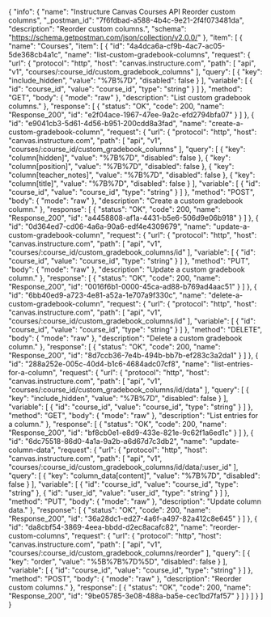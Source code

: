 {
  "info": {
    "name": "Instructure Canvas Courses API Reorder custom columns",
    "_postman_id": "7f6fdbad-a588-4b4c-9e21-2f4f073481da",
    "description": "Reorder custom columns.",
    "schema": "https://schema.getpostman.com/json/collection/v2.0.0/"
  },
  "item": [
    {
      "name": "Courses",
      "item": [
        {
          "id": "4a4dca6a-cf9b-4ac7-ac05-5de368cb4a1c",
          "name": "list-custom-gradebook-columns",
          "request": {
            "url": {
              "protocol": "http",
              "host": "canvas.instructure.com",
              "path": [
                "api",
                "v1",
                "courses/:course_id/custom_gradebook_columns"
              ],
              "query": [
                {
                  "key": "include_hidden",
                  "value": "%7B%7D",
                  "disabled": false
                }
              ],
              "variable": [
                {
                  "id": "course_id",
                  "value": "course_id",
                  "type": "string"
                }
              ]
            },
            "method": "GET",
            "body": {
              "mode": "raw"
            },
            "description": "List custom gradebook columns."
          },
          "response": [
            {
              "status": "OK",
              "code": 200,
              "name": "Response_200",
              "id": "e2f04ace-1967-47ee-9a2c-efd2794bfa07"
            }
          ]
        },
        {
          "id": "e9041cb3-5d61-4d56-b951-200cdd8a3fad",
          "name": "create-a-custom-gradebook-column",
          "request": {
            "url": {
              "protocol": "http",
              "host": "canvas.instructure.com",
              "path": [
                "api",
                "v1",
                "courses/:course_id/custom_gradebook_columns"
              ],
              "query": [
                {
                  "key": "column[hidden]",
                  "value": "%7B%7D",
                  "disabled": false
                },
                {
                  "key": "column[position]",
                  "value": "%7B%7D",
                  "disabled": false
                },
                {
                  "key": "column[teacher_notes]",
                  "value": "%7B%7D",
                  "disabled": false
                },
                {
                  "key": "column[title]",
                  "value": "%7B%7D",
                  "disabled": false
                }
              ],
              "variable": [
                {
                  "id": "course_id",
                  "value": "course_id",
                  "type": "string"
                }
              ]
            },
            "method": "POST",
            "body": {
              "mode": "raw"
            },
            "description": "Create a custom gradebook column."
          },
          "response": [
            {
              "status": "OK",
              "code": 200,
              "name": "Response_200",
              "id": "a4458808-af1a-4431-b5e6-506d9e06b918"
            }
          ]
        },
        {
          "id": "0d364ed7-cd06-4a6a-90a6-edf4e4309679",
          "name": "update-a-custom-gradebook-column",
          "request": {
            "url": {
              "protocol": "http",
              "host": "canvas.instructure.com",
              "path": [
                "api",
                "v1",
                "courses/:course_id/custom_gradebook_columns/id"
              ],
              "variable": [
                {
                  "id": "course_id",
                  "value": "course_id",
                  "type": "string"
                }
              ]
            },
            "method": "PUT",
            "body": {
              "mode": "raw"
            },
            "description": "Update a custom gradebook column."
          },
          "response": [
            {
              "status": "OK",
              "code": 200,
              "name": "Response_200",
              "id": "0016f6b1-0000-45ca-ad88-b769ad4aac51"
            }
          ]
        },
        {
          "id": "6bb40ed9-a723-4e81-a52a-1e707a9f330c",
          "name": "delete-a-custom-gradebook-column",
          "request": {
            "url": {
              "protocol": "http",
              "host": "canvas.instructure.com",
              "path": [
                "api",
                "v1",
                "courses/:course_id/custom_gradebook_columns/id"
              ],
              "variable": [
                {
                  "id": "course_id",
                  "value": "course_id",
                  "type": "string"
                }
              ]
            },
            "method": "DELETE",
            "body": {
              "mode": "raw"
            },
            "description": "Delete a custom gradebook column."
          },
          "response": [
            {
              "status": "OK",
              "code": 200,
              "name": "Response_200",
              "id": "8d7ccb36-7e4b-494b-bb7b-ef283c3a2da1"
            }
          ]
        },
        {
          "id": "288a252e-005c-40d4-b1c6-4684adc07cf8",
          "name": "list-entries-for-a-column",
          "request": {
            "url": {
              "protocol": "http",
              "host": "canvas.instructure.com",
              "path": [
                "api",
                "v1",
                "courses/:course_id/custom_gradebook_columns/id/data"
              ],
              "query": [
                {
                  "key": "include_hidden",
                  "value": "%7B%7D",
                  "disabled": false
                }
              ],
              "variable": [
                {
                  "id": "course_id",
                  "value": "course_id",
                  "type": "string"
                }
              ]
            },
            "method": "GET",
            "body": {
              "mode": "raw"
            },
            "description": "List entries for a column."
          },
          "response": [
            {
              "status": "OK",
              "code": 200,
              "name": "Response_200",
              "id": "bf8cb0e1-e8d9-433e-821e-9c62f1a6ed1c"
            }
          ]
        },
        {
          "id": "6dc75518-86d0-4a1a-9a2b-a6d67d7c3db2",
          "name": "update-column-data",
          "request": {
            "url": {
              "protocol": "http",
              "host": "canvas.instructure.com",
              "path": [
                "api",
                "v1",
                "courses/:course_id/custom_gradebook_columns/id/data/:user_id"
              ],
              "query": [
                {
                  "key": "column_data[content]",
                  "value": "%7B%7D",
                  "disabled": false
                }
              ],
              "variable": [
                {
                  "id": "course_id",
                  "value": "course_id",
                  "type": "string"
                },
                {
                  "id": "user_id",
                  "value": "user_id",
                  "type": "string"
                }
              ]
            },
            "method": "PUT",
            "body": {
              "mode": "raw"
            },
            "description": "Update column data."
          },
          "response": [
            {
              "status": "OK",
              "code": 200,
              "name": "Response_200",
              "id": "36a28dc1-ed27-4a6f-a497-82a412c8e645"
            }
          ]
        },
        {
          "id": "da8cbf54-3869-4eea-bbdd-d2ec8acafc82",
          "name": "reorder-custom-columns",
          "request": {
            "url": {
              "protocol": "http",
              "host": "canvas.instructure.com",
              "path": [
                "api",
                "v1",
                "courses/:course_id/custom_gradebook_columns/reorder"
              ],
              "query": [
                {
                  "key": "order",
                  "value": "%5B%7B%7D%5D",
                  "disabled": false
                }
              ],
              "variable": [
                {
                  "id": "course_id",
                  "value": "course_id",
                  "type": "string"
                }
              ]
            },
            "method": "POST",
            "body": {
              "mode": "raw"
            },
            "description": "Reorder custom columns."
          },
          "response": [
            {
              "status": "OK",
              "code": 200,
              "name": "Response_200",
              "id": "9be05785-3e08-488a-ba5e-cec1bd7faf57"
            }
          ]
        }
      ]
    }
  ]
}